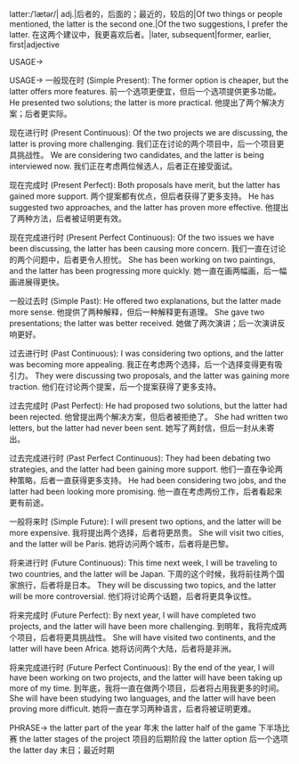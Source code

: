 latter:/ˈlætər/| adj.|后者的，后面的；最近的，较后的|Of two things or people mentioned, the latter is the second one.|Of the two suggestions, I prefer the latter. 在这两个建议中，我更喜欢后者。|later, subsequent|former, earlier, first|adjective

USAGE->

USAGE->
一般现在时 (Simple Present):
The former option is cheaper, but the latter offers more features.  前一个选项更便宜，但后一个选项提供更多功能。
He presented two solutions; the latter is more practical.  他提出了两个解决方案；后者更实际。


现在进行时 (Present Continuous):
Of the two projects we are discussing, the latter is proving more challenging. 我们正在讨论的两个项目中，后一个项目更具挑战性。
We are considering two candidates, and the latter is being interviewed now. 我们正在考虑两位候选人，后者正在接受面试。


现在完成时 (Present Perfect):
Both proposals have merit, but the latter has gained more support.  两个提案都有优点，但后者获得了更多支持。
He has suggested two approaches, and the latter has proven more effective. 他提出了两种方法，后者被证明更有效。


现在完成进行时 (Present Perfect Continuous):
Of the two issues we have been discussing, the latter has been causing more concern. 我们一直在讨论的两个问题中，后者更令人担忧。
She has been working on two paintings, and the latter has been progressing more quickly. 她一直在画两幅画，后一幅画进展得更快。


一般过去时 (Simple Past):
He offered two explanations, but the latter made more sense. 他提供了两种解释，但后一种解释更有道理。
She gave two presentations; the latter was better received. 她做了两次演讲；后一次演讲反响更好。


过去进行时 (Past Continuous):
I was considering two options, and the latter was becoming more appealing. 我正在考虑两个选择，后一个选择变得更有吸引力。
They were discussing two proposals, and the latter was gaining more traction. 他们在讨论两个提案，后一个提案获得了更多支持。


过去完成时 (Past Perfect):
He had proposed two solutions, but the latter had been rejected. 他曾提出两个解决方案，但后者被拒绝了。
She had written two letters, but the latter had never been sent. 她写了两封信，但后一封从未寄出。


过去完成进行时 (Past Perfect Continuous):
They had been debating two strategies, and the latter had been gaining more support. 他们一直在争论两种策略，后者一直获得更多支持。
He had been considering two jobs, and the latter had been looking more promising.  他一直在考虑两份工作，后者看起来更有前途。


一般将来时 (Simple Future):
I will present two options, and the latter will be more expensive. 我将提出两个选择，后者将更昂贵。
She will visit two cities, and the latter will be Paris. 她将访问两个城市，后者将是巴黎。


将来进行时 (Future Continuous):
This time next week, I will be traveling to two countries, and the latter will be Japan. 下周的这个时候，我将前往两个国家旅行，后者将是日本。
They will be discussing two topics, and the latter will be more controversial. 他们将讨论两个话题，后者将更具争议性。


将来完成时 (Future Perfect):
By next year, I will have completed two projects, and the latter will have been more challenging. 到明年，我将完成两个项目，后者将更具挑战性。
She will have visited two continents, and the latter will have been Africa. 她将访问两个大陆，后者将是非洲。


将来完成进行时 (Future Perfect Continuous):
By the end of the year, I will have been working on two projects, and the latter will have been taking up more of my time. 到年底，我将一直在做两个项目，后者将占用我更多的时间。
She will have been studying two languages, and the latter will have been proving more difficult. 她将一直在学习两种语言，后者将被证明更难。


PHRASE->
the latter part of the year 年末
the latter half of the game  下半场比赛
the latter stages of the project 项目的后期阶段
the latter option  后一个选项
the latter day  末日；最近时期
